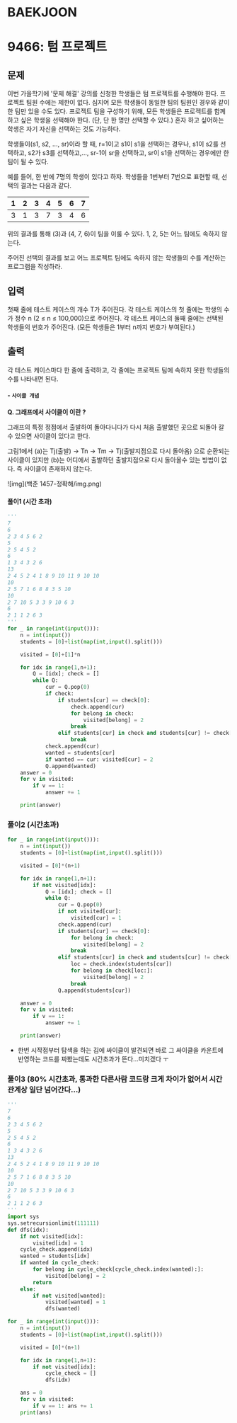 # BAEKJOON

# 9466: 텀 프로젝트

## 문제

이번 가을학기에 '문제 해결' 강의를 신청한 학생들은 텀 프로젝트를 수행해야 한다. 프로젝트 팀원 수에는 제한이 없다. 심지어 모든 학생들이 동일한 팀의 팀원인 경우와 같이 한 팀만 있을 수도 있다. 프로젝트 팀을 구성하기 위해, 모든 학생들은 프로젝트를 함께하고 싶은 학생을 선택해야 한다. (단, 단 한 명만 선택할 수 있다.) 혼자 하고 싶어하는 학생은 자기 자신을 선택하는 것도 가능하다.

학생들이(s1, s2, ..., sr)이라 할 때, r=1이고 s1이 s1을 선택하는 경우나, s1이 s2를 선택하고, s2가 s3를 선택하고,..., sr-1이 sr을 선택하고, sr이 s1을 선택하는 경우에만 한 팀이 될 수 있다.

예를 들어, 한 반에 7명의 학생이 있다고 하자. 학생들을 1번부터 7번으로 표현할 때, 선택의 결과는 다음과 같다.

| 1    | 2    | 3    | 4    | 5    | 6    | 7    |
| :--- | :--- | :--- | :--- | :--- | :--- | :--- |
| 3    | 1    | 3    | 7    | 3    | 4    | 6    |

위의 결과를 통해 (3)과 (4, 7, 6)이 팀을 이룰 수 있다. 1, 2, 5는 어느 팀에도 속하지 않는다.

주어진 선택의 결과를 보고 어느 프로젝트 팀에도 속하지 않는 학생들의 수를 계산하는 프로그램을 작성하라.

## 입력

첫째 줄에 테스트 케이스의 개수 T가 주어진다. 각 테스트 케이스의 첫 줄에는 학생의 수가 정수 n (2 ≤ n ≤ 100,000)으로 주어진다. 각 테스트 케이스의 둘째 줄에는 선택된 학생들의 번호가 주어진다. (모든 학생들은 1부터 n까지 번호가 부여된다.)

## 출력

각 테스트 케이스마다 한 줄에 출력하고, 각 줄에는 프로젝트 팀에 속하지 못한 학생들의 수를 나타내면 된다.



#### - `사이클 개념`

**Q. 그래프에서 사이클이 이란 ?**

그래프의 특정 정점에서 출발하여 돌아다니다가 다시 처음 출발했던 곳으로 되돌아 갈 수 있으면 사이클이 있다고 한다.

그림1에서 (a)는 Tj(출발) → Tn → Tm → Tj(출발지점으로 다시 돌아옴) 으로 순환되는 사이클이 있지만 (b)는 어디에서 출발하던 출발지점으로 다시 돌아올수 있는 방법이 없다. 즉 사이클이 존재하지 않는다.

![img](백준 1457-정확해/img.png)



#### 풀이1 (시간 초과)

```python
'''
7
6
2 3 4 5 6 2
5
2 5 4 5 2
6
1 3 4 3 2 6
13
2 4 5 2 4 1 8 9 10 11 9 10 10
10
2 5 7 1 6 8 8 3 5 10
10
2 7 10 5 3 3 9 10 6 3
6
2 1 1 2 6 3
'''
for _ in range(int(input())):
    n = int(input())
    students = [0]+list(map(int,input().split()))

    visited = [0]+[1]*n

    for idx in range(1,n+1):
        Q = [idx]; check = []
        while Q:
            cur = Q.pop(0)
            if check:
                if students[cur] == check[0]:
                    check.append(cur)
                    for belong in check:
                        visited[belong] = 2
                    break
                elif students[cur] in check and students[cur] != check[0]:
                    break
            check.append(cur)
            wanted = students[cur]
            if wanted == cur: visited[cur] = 2
            Q.append(wanted)
    answer = 0
    for v in visited:
        if v == 1:
            answer += 1

    print(answer)
```



### 풀이2 (시간초과)

```python
for _ in range(int(input())):
    n = int(input())
    students = [0]+list(map(int,input().split()))

    visited = [0]*(n+1)

    for idx in range(1,n+1):
        if not visited[idx]:
            Q = [idx]; check = []
            while Q:
                cur = Q.pop(0)
                if not visited[cur]:
                    visited[cur] = 1
                check.append(cur)
                if students[cur] == check[0]:
                    for belong in check:
                        visited[belong] = 2
                    break
                elif students[cur] in check and students[cur] != check[0]:
                    loc = check.index(students[cur])
                    for belong in check[loc:]:
                        visited[belong] = 2
                    break
                Q.append(students[cur])

    answer = 0
    for v in visited:
        if v == 1:
            answer += 1

    print(answer)
```

- 한번 시작점부터 탐색을 하는 김에 싸이클이 발견되면 바로 그 싸이클을 카운트에 반영하는 코드를 짜봤는데도 시간초과가 뜬다...미치겠다 ㅜ

### 풀이3 (80% 시간초과, 통과한 다른사람 코드랑 크게 차이가 없어서 시간 관계상 일단 넘어간다...)

```python
'''
7
6
2 3 4 5 6 2
5
2 5 4 5 2
6
1 3 4 3 2 6
13
2 4 5 2 4 1 8 9 10 11 9 10 10
10
2 5 7 1 6 8 8 3 5 10
10
2 7 10 5 3 3 9 10 6 3
6
2 1 1 2 6 3
'''
import sys
sys.setrecursionlimit(111111)
def dfs(idx):
    if not visited[idx]:
        visited[idx] = 1
    cycle_check.append(idx)
    wanted = students[idx]
    if wanted in cycle_check:
        for belong in cycle_check[cycle_check.index(wanted):]:
            visited[belong] = 2
        return
    else:
        if not visited[wanted]:
            visited[wanted] = 1
            dfs(wanted)

for _ in range(int(input())):
    n = int(input())
    students = [0]+list(map(int,input().split()))

    visited = [0]*(n+1)

    for idx in range(1,n+1):
        if not visited[idx]:
            cycle_check = []
            dfs(idx)

    ans = 0
    for v in visited:
        if v == 1: ans += 1
    print(ans)
```

